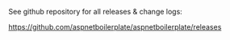 See github repository for all releases & change logs:

<https://github.com/aspnetboilerplate/aspnetboilerplate/releases>
